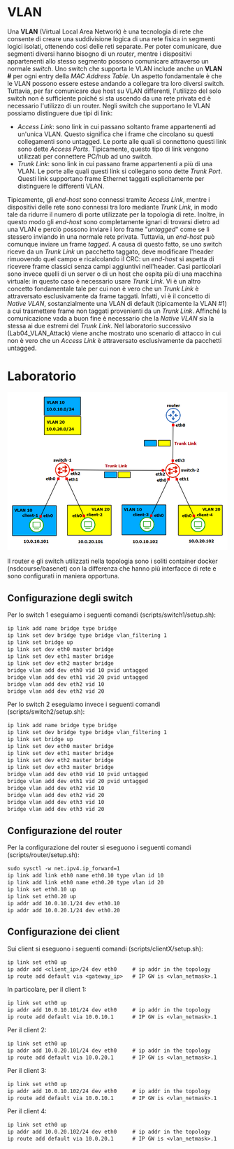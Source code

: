 # VLAN
Una **VLAN** (Virtual Local Area Network) è una tecnologia di rete che consente di creare una suddivisione logica di una rete fisica in segmenti logici isolati, ottenendo così delle reti separate. Per poter comunicare, due segmenti diversi hanno bisogno di un *router*, mentre i dispositivi appartenenti allo stesso segmento possono comunicare attraverso un normale *switch*. Uno switch che supporta le VLAN include anche un **VLAN #** per ogni entry della *MAC Address Table*. Un aspetto fondamentale è che le VLAN possono essere estese andando a collegare tra loro diversi switch. Tuttavia, per far comunicare due host su VLAN differenti, l'utilizzo del solo switch non è sufficiente poiché si sta uscendo da una rete privata ed è necessario l'utilizzo di un router. Negli switch che supportano le VLAN possiamo distinguere due tipi di link:
* *Access Link*: sono link in cui passano soltanto frame appartenenti ad un'unica VLAN. Questo significa che i frame che circolano su questi collegamenti sono untagged. Le porte alle quali si connettono questi link sono dette *Access Ports*. Tipicamente, questo tipo di link vengono utilizzati per connettere PC/hub ad uno switch.
* *Trunk Link*: sono link in cui passano frame appartenenti a più di una VLAN. Le porte alle quali questi link si collegano sono dette *Trunk Port*. Questi link supportano frame Ethernet taggati esplicitamente per distinguere le differenti VLAN.

Tipicamente, gli *end-host* sono connessi tramite *Access Link*, mentre i dispositivi delle rete sono connessi tra loro mediante *Trunk Link*, in modo tale da ridurre il numero di porte utilizzate per la topologia di rete. Inoltre, in questo modo gli *end-host* sono completamente ignari di trovarsi dietro ad una VLAN e perciò possono inviare i loro frame "*untagged*" come se li stessero inviando in una normale rete privata. Tuttavia, un *end-host* può comunque inviare un frame *tagged*. A causa di questo fatto, se uno switch riceve da un *Trunk Link* un pacchetto taggato, deve modificare l'header rimuovendo quel campo e ricalcolando il CRC: un *end-host* si aspetta di ricevere frame classici senza campi aggiuntivi nell'header. Casi particolari sono invece quelli di un server o di un host che ospita più di una macchina virtuale: in questo caso è necessario usare *Trunk Link*. Vi è un altro concetto fondamentale tale per cui non è vero che un *Trunk Link* è attraversato esclusivamente da frame taggati. Infatti, vi è il concetto di *Native VLAN*, sostanzialmente una VLAN di default (tipicamente la VLAN #1) a cui trasmettere frame non taggati provenienti da un *Trunk Link*. Affinché la comunicazione vada a buon fine è necessario che la *Native VLAN* sia la stessa ai due estremi del *Trunk Link*. Nel laboratorio successivo (Lab04_VLAN_Attack) viene anche mostrato uno scenario di attacco in cui non è vero che un *Access Link* è attraversato esclusivamente da pacchetti untagged.

# Laboratorio
![topology](topology.png)

Il router e gli switch utilizzati nella topologia sono i soliti container docker (nsdcourse/basenet) con la differenza che hanno più interfacce di rete e sono configurati in maniera opportuna.

## Configurazione degli switch
Per lo switch 1 eseguiamo i seguenti comandi (scripts/switch1/setup.sh):
```
ip link add name bridge type bridge
ip link set dev bridge type bridge vlan_filtering 1
ip link set bridge up
ip link set dev eth0 master bridge
ip link set dev eth1 master bridge
ip link set dev eth2 master bridge
bridge vlan add dev eth0 vid 10 pvid untagged
bridge vlan add dev eth1 vid 20 pvid untagged
bridge vlan add dev eth2 vid 10
bridge vlan add dev eth2 vid 20
```

Per lo switch 2 eseguiamo invece i seguenti comandi (scripts/switch2/setup.sh):
```
ip link add name bridge type bridge
ip link set dev bridge type bridge vlan_filtering 1
ip link set bridge up
ip link set dev eth0 master bridge
ip link set dev eth1 master bridge
ip link set dev eth2 master bridge
ip link set dev eth3 master bridge
bridge vlan add dev eth0 vid 10 pvid untagged
bridge vlan add dev eth1 vid 20 pvid untagged
bridge vlan add dev eth2 vid 10
bridge vlan add dev eth2 vid 20
bridge vlan add dev eth3 vid 10
bridge vlan add dev eth3 vid 20
```

## Configurazione del router
Per la configurazione del router si eseguono i seguenti comandi (scripts/router/setup.sh):
```
sudo sysctl -w net.ipv4.ip_forward=1
ip link add link eth0 name eth0.10 type vlan id 10
ip link add link eth0 name eth0.20 type vlan id 20
ip link set eth0.10 up
ip link set eth0.20 up
ip addr add 10.0.10.1/24 dev eth0.10
ip addr add 10.0.20.1/24 dev eth0.20
```

## Configurazione dei client
Sui client si eseguono i seguenti comandi (scripts/clientX/setup.sh):
```
ip link set eth0 up
ip addr add <client_ip>/24 dev eth0     # ip addr in the topology
ip route add default via <gateway_ip>   # IP GW is <vlan_netmask>.1
```

In particolare, per il client 1:
```
ip link set eth0 up
ip addr add 10.0.10.101/24 dev eth0     # ip addr in the topology
ip route add default via 10.0.10.1      # IP GW is <vlan_netmask>.1
```

Per il client 2:
```
ip link set eth0 up
ip addr add 10.0.20.101/24 dev eth0     # ip addr in the topology
ip route add default via 10.0.20.1      # IP GW is <vlan_netmask>.1
```

Per il client 3:
```
ip link set eth0 up
ip addr add 10.0.10.102/24 dev eth0     # ip addr in the topology
ip route add default via 10.0.10.1      # IP GW is <vlan_netmask>.1
```

Per il client 4:
```
ip link set eth0 up
ip addr add 10.0.20.102/24 dev eth0     # ip addr in the topology
ip route add default via 10.0.20.1      # IP GW is <vlan_netmask>.1
```